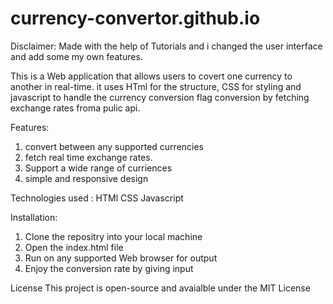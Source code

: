 # currency-convertor.github.io

Disclaimer: Made with the help of Tutorials and i changed the user interface and add some my own features.
 
This is a Web application that allows users to covert one currency to another in real-time. it uses HTml for the structure, CSS for styling and javascript to handle the currency conversion flag conversion by fetching exchange rates froma pulic api.

Features:
1. convert between any supported currencies
2. fetch real time exchange rates.
3. Support a wide range of curriences
4. simple and responsive design

Technologies used :
HTMl
CSS
Javascript

Installation:
1. Clone the repositry into your local machine
2. Open the index.html file
3. Run on any supported Web browser for output
4. Enjoy the conversion rate by giving input 

License 
This project is open-source and avaialble under the MIT License